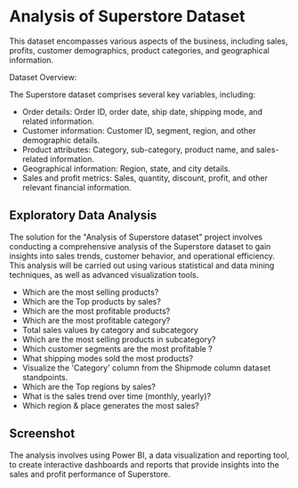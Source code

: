 # Analysis of Superstore Dataset

This dataset encompasses various aspects of the business, including sales, profits, customer demographics, product categories, and geographical information.

Dataset Overview: 

The Superstore dataset comprises several key variables, including:
- Order details: Order ID, order date, ship date, shipping mode, and related information.
- Customer information: Customer ID, segment, region, and other demographic details.
- Product attributes: Category, sub-category, product name, and sales-related information.
- Geographical information: Region, state, and city details.
- Sales and profit metrics: Sales, quantity, discount, profit, and other relevant financial information.


## Exploratory Data Analysis

The solution for the "Analysis of Superstore dataset" project involves conducting a comprehensive analysis of the Superstore dataset to gain insights into sales trends, customer behavior, and operational efficiency. This analysis will be carried out using various statistical and data mining techniques, as well as advanced visualization tools.
- Which are the most selling products?
- Which are the Top products by sales?
- Which are the most profitable products?
- Which are the most profitable category?
- Total sales values by category and subcategory
- Which are the most selling products in subcategory?
- Which customer segments are the most profitable ?
- What shipping modes sold the most products?
- Visualize the 'Category' column from the Shipmode column dataset standpoints.
- Which are the Top regions by sales?
- What is the sales trend over time (monthly, yearly)?
- Which region & place generates the most sales?



## Screenshot

The analysis involves using Power BI, a data visualization and reporting tool, to create interactive dashboards and reports that provide insights into the sales and profit performance of Superstore.

